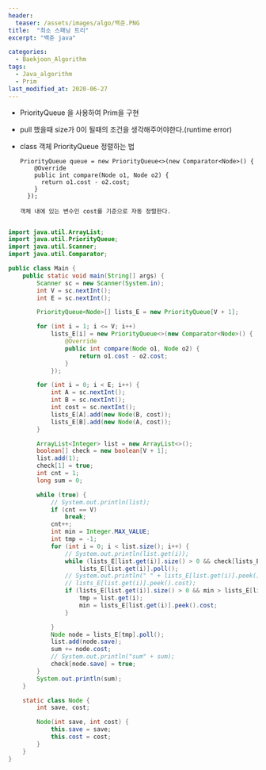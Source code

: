 ```yaml
---
header:
  teaser: /assets/images/algo/백준.PNG
title:  "최소 스패닝 트리"
excerpt: "백준 java"

categories:
  - Baekjoon_Algorithm
tags:
  - Java_algorithm
  - Prim
last_modified_at: 2020-06-27
---
```

* PriorityQueue 을 사용하여 Prim을 구현 
* pull 했을때 size가 0이 될때의 조건을 생각해주어야한다.(runtime error)
* class 객체 PriorityQueue 정렬하는 법 

      PriorityQueue queue = new PriorityQueue<>(new Comparator<Node>() {
          @Override
          public int compare(Node o1, Node o2) {
            return o1.cost - o2.cost;
          }
        });
      
      객체 내에 있는 변수인 cost를 기준으로 자동 정렬한다.

```java

import java.util.ArrayList;
import java.util.PriorityQueue;
import java.util.Scanner;
import java.util.Comparator;

public class Main {
	public static void main(String[] args) {
		Scanner sc = new Scanner(System.in);
		int V = sc.nextInt();
		int E = sc.nextInt();

		PriorityQueue<Node>[] lists_E = new PriorityQueue[V + 1];

		for (int i = 1; i <= V; i++)
			lists_E[i] = new PriorityQueue<>(new Comparator<Node>() {
				@Override
				public int compare(Node o1, Node o2) {
					return o1.cost - o2.cost;
				}
			});

		for (int i = 0; i < E; i++) {
			int A = sc.nextInt();
			int B = sc.nextInt();
			int cost = sc.nextInt();
			lists_E[A].add(new Node(B, cost));
			lists_E[B].add(new Node(A, cost));
		}

		ArrayList<Integer> list = new ArrayList<>();
		boolean[] check = new boolean[V + 1];
		list.add(1);
		check[1] = true;
		int cnt = 1;
		long sum = 0;

		while (true) {
			// System.out.println(list);
			if (cnt == V)
				break;
			cnt++;
			int min = Integer.MAX_VALUE;
			int tmp = -1;
			for (int i = 0; i < list.size(); i++) {
				// System.out.println(list.get(i));
				while (lists_E[list.get(i)].size() > 0 && check[lists_E[list.get(i)].peek().save])
					lists_E[list.get(i)].poll();
				// System.out.println(" " + lists_E[list.get(i)].peek().save + " " +
				// lists_E[list.get(i)].peek().cost);
				if (lists_E[list.get(i)].size() > 0 && min > lists_E[list.get(i)].peek().cost) {
					tmp = list.get(i);
					min = lists_E[list.get(i)].peek().cost;
				}

			}
			Node node = lists_E[tmp].poll();
			list.add(node.save);
			sum += node.cost;
			// System.out.println("sum" + sum);
			check[node.save] = true;
		}
		System.out.println(sum);
	}

	static class Node {
		int save, cost;

		Node(int save, int cost) {
			this.save = save;
			this.cost = cost;
		}
	}
}
```
